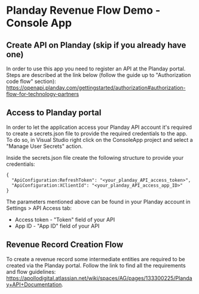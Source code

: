 # Planday Revenue Flow Demo - Console App

## Create API on Planday (skip if you already have one)
In order to use this app you need to register an API at the Planday portal.
Steps are described at the link below (follow the guide up to "Authorization code flow" section):
https://openapi.planday.com/gettingstarted/authorization#authorization-flow-for-technology-partners

## Access to Planday portal
In order to let the application access your Planday API account it's required to create a secrets.json file to provide the required credentials to the app.
To do so, in Visual Studio right click on the ConsoleApp project and select a "Manage User Secrets" action.

Inside the secrets.json file create the following structure to provide your credentials:
~~~
{
  "ApiConfiguration:RefreshToken": "<your_planday_API_access_token>",
  "ApiConfiguration:XClientId": "<your_planday_API_access_app_ID>"
}
~~~

The parameters mentioned above can be found in your Planday account in Settings > API Access tab:
* Access token - "Token" field of your API
* App ID - "App ID" field of your API

## Revenue Record Creation Flow
To create a revenue record some intermediate entities are required to be created via the Planday portal.
Follow the link to find all the requirements and flow guidelines: https://apollodigital.atlassian.net/wiki/spaces/AG/pages/133300225/Planday+API+Documentation.
